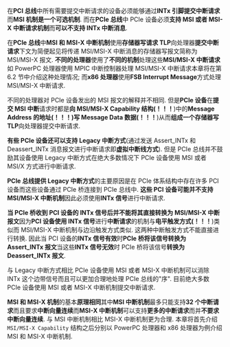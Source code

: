 在**PCI 总线**中所有需要提交中断请求的设备必须能够通过**INTx 引脚提交中断请求**而**MSI 机制是一个可选机制**. 而在**PCIe 总线**中 PCIe 设备必须**支持 MSI 或者 MSI-X 中断请求机制**而**可以不支持 INTx 中断消息**.

在**PCIe 总线**中**MSI 和 MSI-X 中断机制**使用**存储器写请求 TLP**向处理器**提交中断请求**下文为简便起见将传递 MSI/MSI\-X 中断消息的存储器写报文简称为 MSI/MSI\-X 报文. **不同的处理器**使用了**不同的机制**处理这些**MSI/MSI-X 中断请求**如 PowerPC 处理器使用 MPIC 中断控制器处理 MSI/MSI\-X 中断请求本章将在第 6.2 节中介绍这种处理情况; 而**x86 处理器**使用**FSB Interrupt Message**方式处理 MSI/MSI\-X 中断请求.

不同的处理器对 PCIe 设备发出的 MSI 报文的解释并不相同. 但是**PCIe 设备**在**提交 MSI 中断**请求时都是**向 MSI/MSI-X Capability 结构(！！！**)中的**Message Address 的地址(！！！)写 Message Data 数据(！！！**)从而**组成一个存储器写 TLP**向处理器提交中断请求.

**有些 PCIe 设备还可以支持 Legacy 中断方式**(通过发送 Assert\_INTx 和 Deassert\_INTx 消息报文进行中断请求即**虚拟中断线方式**). 但是 PCIe 总线并不鼓励其设备使用 Legacy 中断方式在绝大多数情况下 PCIe 设备使用 MSI 或者 MSI/X 方式进行中断请求.

**PCIe 总线提供 Legacy 中断方式**的主要原因是在 PCIe 体系结构中存在许多 PCI 设备而这些设备通过 PCIe 桥连接到 PCIe 总线中. **这些 PCI 设备可能并不支持 MSI/MSI-X 中断机制**因此必须使用**INTx 信号**进行中断请求.

**当 PCIe 桥收到 PCI 设备的 INTx 信号后并不能将其直接转换为 MSI/MSI-X 中断报文**因为**PCI 设备使用 INTx 信号**进行**中断请求**的机制与**电平触发方式(！！！**)类似而 MSI/MSI\-X 中断机制与边沿触发方式类似. 这两种中断触发方式不能直接进行转换. 因此当 PCI 设备的**INTx 信号有效**时**PCIe 桥将该信号转换为 Assert\_INTx 报文**当这些**INTx 信号无效**时 PCIe 桥将该信号**转换为 Deassert\_INTx 报文**.

与 Legacy 中断方式相比 PCIe 设备使用 MSI 或者 MSI\-X 中断机制可以消除 INTx 这个边带信号而且可以更加合理地处理 PCIe 总线的"序". 目前绝大多数 PCIe 设备使用 MSI 或者 MSI-X 中断机制提交中断请求.

**MSI 和 MSI\-X 机制**的基本**原理相同**其中**MSI 中断机制**最多只能支持**32 个中断请求**而且要求**中断向量连续**而**MSI\-X 中断机制**可以支持**更多的中断请求**而并**不要求中断向量连续**. 与 MSI 中断机制相比 MSI\-X 中断机制更为合理. 本章将首先介绍 `MSI/MSI-X Capability` 结构之后分别以 PowerPC 处理器和 x86 处理器为例介绍 MSI 和 MSI\-X 中断机制.